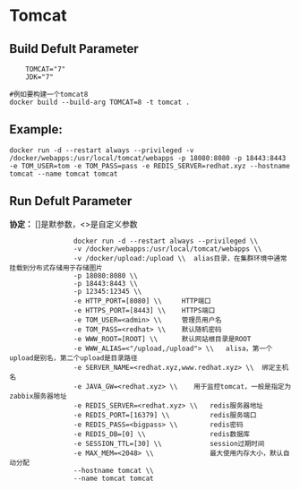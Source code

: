 Tomcat
===

## Build Defult Parameter

        TOMCAT="7"
        JDK="7"

    #例如要构建一个tomcat8
    docker build --build-arg TOMCAT=8 -t tomcat .

## Example:

    docker run -d --restart always --privileged -v /docker/webapps:/usr/local/tomcat/webapps -p 18080:8080 -p 18443:8443 -e TOM_USER=tom -e TOM_PASS=pass -e REDIS_SERVER=redhat.xyz --hostname tomcat --name tomcat tomcat

## Run Defult Parameter
**协定：** []是默参数，<>是自定义参数

					docker run -d --restart always --privileged \\
					-v /docker/webapps:/usr/local/tomcat/webapps \\
					-v /docker/upload:/upload \\  alias目录，在集群环境中通常挂载到分布式存储用于存储图片
					-p 18080:8080 \\
					-p 18443:8443 \\
					-p 12345:12345 \\
					-e HTTP_PORT=[8080] \\     HTTP端口
					-e HTTPS_PORT=[8443] \\    HTTPS端口
					-e TOM_USER=<admin> \\     管理员用户名
					-e TOM_PASS=<redhat> \\    默认随机密码
					-e WWW_ROOT=[ROOT] \\      默认网站根目录是ROOT
					-e WWW_ALIAS=<"/upload,/upload"> \\   alisa，第一个upload是别名，第二个upload是目录路径
					-e SERVER_NAME=<redhat.xyz,www.redhat.xyz> \\  绑定主机名
					-e JAVA_GW=<redhat.xyz> \\    用于监控tomcat，一般是指定为zabbix服务器地址
					-e REDIS_SERVER=<redhat.xyz> \\   redis服务器地址
					-e REDIS_PORT=[16379] \\          redis服务端口
					-e REDIS_PASS=<bigpass> \\        redis密码
					-e REDIS_DB=[0] \\                redis数据库
					-e SESSION_TTL=[30] \\            session过期时间
					-e MAX_MEM=<2048> \\              最大使用内存大小，默认自动分配
					--hostname tomcat \\
					--name tomcat tomcat

